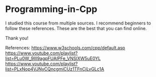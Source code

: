 # Programming-in-Cpp

I studied this course from multiple sources.
I recommend beginners to follow these references. 
These are the best that you can find online.

Thank you!

References:
https://www.w3schools.com/cpp/default.asp
https://www.youtube.com/playlist?list=PLu0W_9lII9agpFUAlPFe_VNSlXW5uE0YL
https://www.youtube.com/playlist?list=PLxNop4VJNyCQncgmiCUz1TFnCjLvGLc1A
